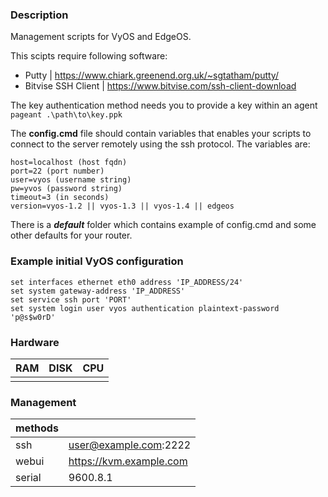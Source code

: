 ### Description
Management scripts for VyOS and EdgeOS.

This scipts require following software:
- Putty | https://www.chiark.greenend.org.uk/~sgtatham/putty/
- Bitvise SSH Client | https://www.bitvise.com/ssh-client-download 

The key authentication method needs you to provide a key within an agent<br/>
``` pageant .\path\to\key.ppk ```

The **config.cmd** file should contain variables that enables your scripts to connect to the server remotely using the ssh protocol. The variables are:
```
host=localhost (host fqdn)
port=22 (port number)
user=vyos (username string)
pw=yvos (password string)
timeout=3 (in seconds)
version=vyos-1.2 || vyos-1.3 || vyos-1.4 || edgeos
```
There is a ***default*** folder which contains example of config.cmd and some other defaults for your router.

### Example initial VyOS configuration
```
set interfaces ethernet eth0 address 'IP_ADDRESS/24'
set system gateway-address 'IP_ADDRESS'
set service ssh port 'PORT'
set system login user vyos authentication plaintext-password 'p@s$w0rD'
```

### Hardware
| RAM | DISK | CPU |
|-----|------|-----|
|     |      |     |

### Management
|methods|                         |
|-------|-------------------------|
|ssh    | user@example.com:2222   |
|webui  | https://kvm.example.com |
|serial | 9600.8.1                |
